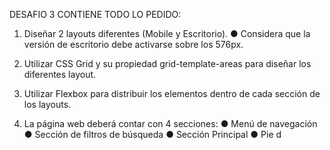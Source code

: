 DESAFIO 3
CONTIENE TODO LO PEDIDO:


1. Diseñar 2 layouts diferentes (Mobile y Escritorio).
● Considera que la versión de escritorio debe activarse sobre los 576px.

2. Utilizar CSS Grid y su propiedad grid-template-areas para diseñar los diferentes
layout.

3. Utilizar Flexbox para distribuir los elementos dentro de cada sección de los layouts.

4. La página web deberá contar con 4 secciones:
● Menú de navegación
● Sección de filtros de búsqueda
● Sección Principal
● Pie d
